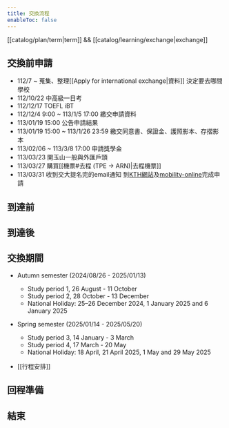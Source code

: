 ```yaml
---
title: 交換流程
enableToc: false
---
```

[[catalog/plan/term|term]] && [[catalog/learning/exchange|exchange]]

## 交換前申請

- 112/7 ~ 蒐集、整理[[Apply for international exchange|資料]] 決定要去哪間學校
- 112/10/22 中高級一日考
- 112/12/17 TOEFL iBT
- 112/12/4 9:00 ~ 113/1/5 17:00 繳交申請資料
- 113/01/19 15:00 公告申請結果
- 113/01/19 15:00 ~ 113/1/26 23:59 繳交同意書、保證金、護照影本、存摺影本
- 113/02/06 ~ 113/3/8 17:00 申請獎學金
- 113/03/23 開玉山一般與外匯戶頭
- 113/03/27 購買[[機票#去程 (TPE -> ARN)|去程機票]]
- 113/03/31 收到交大提名完的email通知 到[KTH網站](https://www.kth.se/en/studies/exchange/general/how-to-apply-for-exchange-studies-1.7972)及[mobility-online](https://mobility.sys.kth.se/LoginServlet?org_id=59&sprache=en&isEmbedded=0&loginType=Y&identifier=STOCKHO04)完成申請

## 到達前

## 到達後

## 交換期間

- Autumn semester (2024/08/26 - 2025/01/13)
  - Study period 1, 26 August - 11 October
  - Study period 2, 28 October - 13 December
  - National Holiday: 25–26 December 2024, 1 January 2025 and 6 January 2025

- Spring semester (2025/01/14 - 2025/05/20)
  - Study period 3, 14 January - 3 March
  - Study period 4, 17 March - 20 May
  - National Holiday: 18 April, 21 April 2025, 1 May and 29 May 2025

- [[行程安排]]

## 回程準備

## 結束
